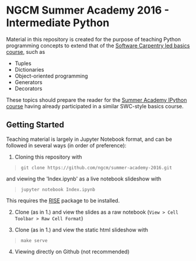 NGCM Summer Academy 2016 - Intermediate Python
==============================================

Material in this repository is created for the purpose of teaching Python programming concepts to extend that of the [Software Carpentry led basics course](https://github.com/softwaresaved/NGCMGSoton-2015-06-21), such as

* Tuples
* Dictionaries
* Object-oriented programming
* Generators
* Decorators

These topics should prepare the reader for the [Summer Academy IPython course](https://github.com/jupyter/ngcm-tutorial) having already participated in a similar SWC-style basics course.

Getting Started
---------------
Teaching material is largely in Jupyter Notebook format, and can be followed in several ways (in order of preference):

1. Cloning this repository with 

  > `git clone https://github.com/ngcm/summer-academy-2016.git`

  and viewing the 'Index.ipynb' as a live notebook slideshow with

  > `jupyter notebook Index.ipynb`

  This requires the [RISE](https://github.com/damianavila/RISE) package to be installed.

2. Clone (as in 1.) and view the slides as a raw notebook (`View > Cell Toolbar > Raw Cell Format`)

3. Clone (as in 1.) and view the static html slideshow with

  > `make serve`

4. Viewing directly on Github (not recommended)
